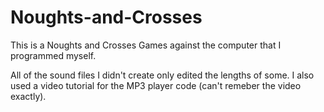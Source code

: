# Noughts-and-Crosses

This is a Noughts and Crosses Games against the computer that I programmed myself.

All of the sound files I didn't create only edited the lengths of some.
I also used a video tutorial for the MP3 player code (can't remeber the video exactly).

